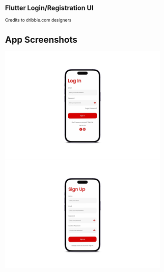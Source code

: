 ## Flutter Login/Registration UI

Credits to dribble.com designers

# App Screenshots

<img src='assets/images/LoginMock.png'>

<img src='assets/images/RegisterMock.png'>
